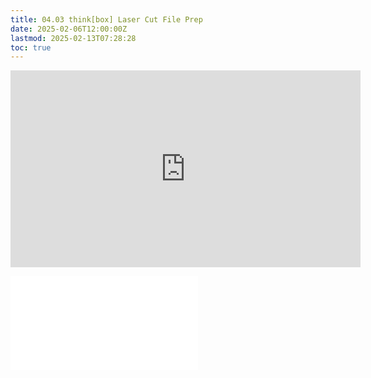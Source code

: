 ```yaml
---
title: 04.03 think[box] Laser Cut File Prep
date: 2025-02-06T12:00:00Z
lastmod: 2025-02-13T07:28:28
toc: true
---
```


<div class="iframe-16-9-container">
<iframe class="youTubeIframe" width="560" height="315" src="https://www.youtube.com/embed/0M8M59Ymkbw?si=hUK-0PKmJ6ppLuDR" title="YouTube video player" frameborder="0" allow="accelerometer; autoplay; clipboard-write; encrypted-media; gyroscope; picture-in-picture; web-share" allowfullscreen></iframe>
</div>

![Link to included file content](../../../../digital-fabrication/laser-cutting/thinkbox-laser-cut-file-prep.md)
